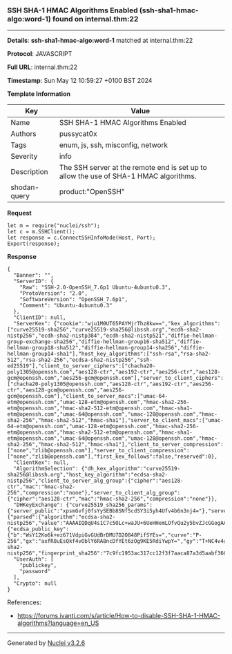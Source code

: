 ### SSH SHA-1 HMAC Algorithms Enabled (ssh-sha1-hmac-algo:word-1) found on internal.thm:22

----
**Details**: **ssh-sha1-hmac-algo:word-1** matched at internal.thm:22

**Protocol**: JAVASCRIPT

**Full URL**: internal.thm:22

**Timestamp**: Sun May 12 10:59:27 +0100 BST 2024

**Template Information**

| Key | Value |
| --- | --- |
| Name | SSH SHA-1 HMAC Algorithms Enabled |
| Authors | pussycat0x |
| Tags | enum, js, ssh, misconfig, network |
| Severity | info |
| Description | The SSH server at the remote end is set up to allow the use of SHA-1 HMAC algorithms.<br> |
| shodan-query | product:"OpenSSH" |

**Request**
```http
let m = require("nuclei/ssh");
let c = m.SSHClient();
let response = c.ConnectSSHInfoMode(Host, Port);
Export(response);
```

**Response**
```http
{
  "Banner": "",
  "ServerID": {
    "Raw": "SSH-2.0-OpenSSH_7.6p1 Ubuntu-4ubuntu0.3",
    "ProtoVersion": "2.0",
    "SoftwareVersion": "OpenSSH_7.6p1",
    "Comment": "Ubuntu-4ubuntu0.3"
  },
  "ClientID": null,
  "ServerKex": {"cookie":"wju1M0UT65PAYMjrThz8kw==","kex_algorithms":["curve25519-sha256","curve25519-sha256@libssh.org","ecdh-sha2-nistp256","ecdh-sha2-nistp384","ecdh-sha2-nistp521","diffie-hellman-group-exchange-sha256","diffie-hellman-group16-sha512","diffie-hellman-group18-sha512","diffie-hellman-group14-sha256","diffie-hellman-group14-sha1"],"host_key_algorithms":["ssh-rsa","rsa-sha2-512","rsa-sha2-256","ecdsa-sha2-nistp256","ssh-ed25519"],"client_to_server_ciphers":["chacha20-poly1305@openssh.com","aes128-ctr","aes192-ctr","aes256-ctr","aes128-gcm@openssh.com","aes256-gcm@openssh.com"],"server_to_client_ciphers":["chacha20-poly1305@openssh.com","aes128-ctr","aes192-ctr","aes256-ctr","aes128-gcm@openssh.com","aes256-gcm@openssh.com"],"client_to_server_macs":["umac-64-etm@openssh.com","umac-128-etm@openssh.com","hmac-sha2-256-etm@openssh.com","hmac-sha2-512-etm@openssh.com","hmac-sha1-etm@openssh.com","umac-64@openssh.com","umac-128@openssh.com","hmac-sha2-256","hmac-sha2-512","hmac-sha1"],"server_to_client_macs":["umac-64-etm@openssh.com","umac-128-etm@openssh.com","hmac-sha2-256-etm@openssh.com","hmac-sha2-512-etm@openssh.com","hmac-sha1-etm@openssh.com","umac-64@openssh.com","umac-128@openssh.com","hmac-sha2-256","hmac-sha2-512","hmac-sha1"],"client_to_server_compression":["none","zlib@openssh.com"],"server_to_client_compression":["none","zlib@openssh.com"],"first_kex_follows":false,"reserved":0},
  "ClientKex": null,
  "AlgorithmSelection": {"dh_kex_algorithm":"curve25519-sha256@libssh.org","host_key_algorithm":"ecdsa-sha2-nistp256","client_to_server_alg_group":{"cipher":"aes128-ctr","mac":"hmac-sha2-256","compression":"none"},"server_to_client_alg_group":{"cipher":"aes128-ctr","mac":"hmac-sha2-256","compression":"none"}},
  "DHKeyExchange": {"curve25519_sha256_params":{"server_public":"xpsmGvfj0fsYySEBb8SNf5cdSY3i5yh4Ufv4b6n3nj4="},"server_signature":{"parsed":{"algorithm":"ecdsa-sha2-nistp256","value":"AAAAIQDqU4s1C7c5OLc+waJU+6UeHHemLOfvQu2y5bvZJcGGogAAACEArsLStImVjAuz6ZOOJmq9bS9ENmccFQc61wl3YxkL9qc="},"raw":"AAAAE2VjZHNhLXNoYTItbmlzdHAyNTYAAABKAAAAIQDqU4s1C7c5OLc+waJU+6UeHHemLOfvQu2y5bvZJcGGogAAACEArsLStImVjAuz6ZOOJmq9bS9ENmccFQc61wl3YxkL9qc=","h":"29z4q6kRFh7CGwAqc4xCLylyuEN5i8MqKKNTMYGsLtM="},"server_host_key":{"ecdsa_public_key":{"b":"WsY12Ko6k+ez671VdpiGvGUdBrDMU7D2O848PifSYEs=","curve":"P-256","gx":"axfR8uEsQkf4vOblY6RA8ncDfYEt6zOg9KE5RdiYwpY=","gy":"T+NC4v4af5uO5+tKfA+eFivOM1drMV7Oy7ZAaDe/UfU=","length":256,"n":"/////wAAAAD//////////7zm+q2nF56E87nKwvxjJVE=","p":"/////wAAAAEAAAAAAAAAAAAAAAD///////////////8=","x":"wU4j8/qeqJyaTvy9I2ziX6+Tb4FDSYHEHUqUkk8Ji54=","y":"aUExTH4Cxkqkpo/zJfZ77MHHDL5nnzTW+TO6e4mDMEw="},"raw":"AAAAE2VjZHNhLXNoYTItbmlzdHAyNTYAAAAIbmlzdHAyNTYAAABBBMFOI/P6nqicmk78vSNs4l+vk2+BQ0mBxB1KlJJPCYueaUExTH4Cxkqkpo/zJfZ77MHHDL5nnzTW+TO6e4mDMEw=","algorithm":"ecdsa-sha2-nistp256","fingerprint_sha256":"7c9fc1953ac317cc12f3f7aaca87a3d5aabf366bd087bf4005d9298a2379b6a1"}},
  "UserAuth": [
    "publickey",
    "password"
  ],
  "Crypto": null
}
```

References: 
- https://forums.ivanti.com/s/article/How-to-disable-SSH-SHA-1-HMAC-algorithms?language=en_US

----

Generated by [Nuclei v3.2.6](https://github.com/projectdiscovery/nuclei)